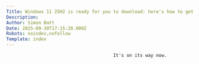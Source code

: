 ```yaml
---
Title: Windows 11 25H2 is ready for you to download: here's how to get it
Description: 
Author: Simon Batt
Date: 2025-09-30T17:15:20.000Z
Robots: noindex,nofollow
Template: index
---
```


                                            It's on its way now.
                                        